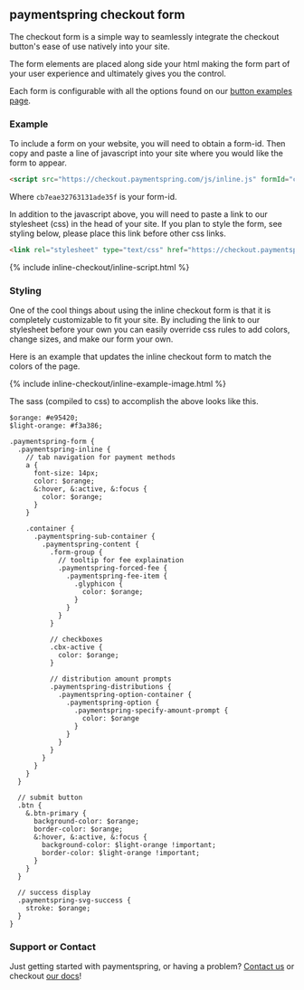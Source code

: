 ## paymentspring checkout form

The checkout form is a simple way to seamlessly integrate the checkout button's ease of use natively into your site.

The form elements are placed along side your html making the form part of your user experience and ultimately gives you the control.

Each form is configurable with all the options found on our [button examples page](https://paymentspring.github.io/checkout-examples/).

### Example

To include a form on your website, you will need to obtain a form-id. Then copy and paste a line of javascript into your site where you would like the form to appear.

```markdown
<script src="https://checkout.paymentspring.com/js/inline.js" formId="cb7eae32763131ade35f"></script>
```
Where `cb7eae32763131ade35f` is your form-id.

In addition to the javascript above, you will need to paste a link to our stylesheet (css) in the head of your site. If you plan to style the form, see styling below, please place this link before other css links.

```markdown
<link rel="stylesheet" type="text/css" href="https://checkout.paymentspring.com/assets/application.css">
```

{% include inline-checkout/inline-script.html %}

### Styling

One of the cool things about using the inline checkout form is that it is completely customizable to fit your site. By including the link to our stylesheet before your own you can easily override css rules to add colors, change sizes, and make our form your own.

Here is an example that updates the inline checkout form to match the colors of the page.

{% include inline-checkout/inline-example-image.html %}

The sass (compiled to css) to accomplish the above looks like this.

```
$orange: #e95420;
$light-orange: #f3a386;

.paymentspring-form {
  .paymentspring-inline {
    // tab navigation for payment methods
    a {
      font-size: 14px;
      color: $orange;
      &:hover, &:active, &:focus {
        color: $orange;
      }
    }

    .container {
      .paymentspring-sub-container {
        .paymentspring-content {
          .form-group {
            // tooltip for fee explaination
            .paymentspring-forced-fee {
              .paymentspring-fee-item {
                .glyphicon {
                  color: $orange;
                }
              }
            }
          }

          // checkboxes
          .cbx-active {
            color: $orange;
          }

          // distribution amount prompts
          .paymentspring-distributions {
            .paymentspring-option-container {
              .paymentspring-option {
                .paymentspring-specify-amount-prompt {
                  color: $orange
                }
              }
            }
          }
        }
      }
    }
  }

  // submit button
  .btn {
    &.btn-primary {
      background-color: $orange;
      border-color: $orange;
      &:hover, &:active, &:focus {
        background-color: $light-orange !important;
        border-color: $light-orange !important;
      }
    }
  }

  // success display
  .paymentspring-svg-success {
    stroke: $orange;
  }
}
```

### Support or Contact

Just getting started with paymentspring, or having a problem? [Contact us](https://paymentspring.com/contact/) or checkout [our docs](https://paymentspring.com/developers/)!
